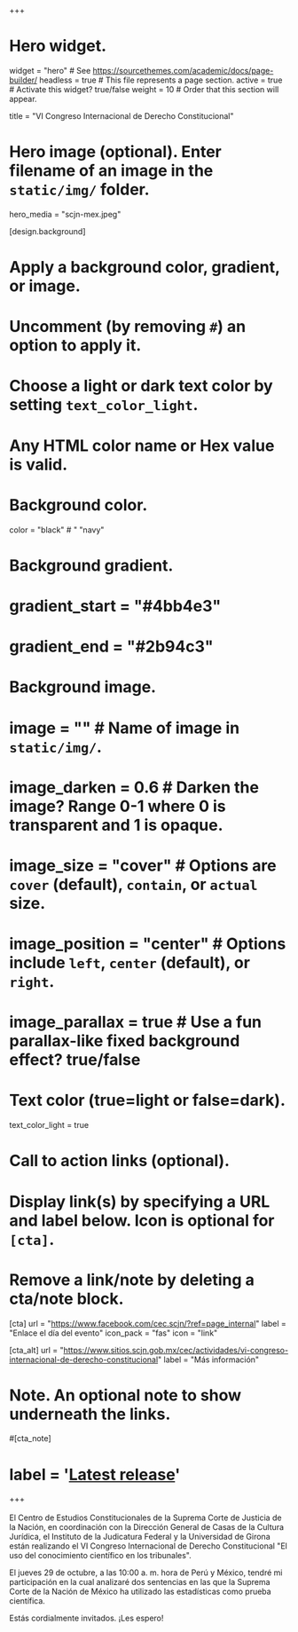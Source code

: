 +++
# Hero widget.
widget = "hero"  # See https://sourcethemes.com/academic/docs/page-builder/
headless = true  # This file represents a page section.
active = true  # Activate this widget? true/false
weight = 10  # Order that this section will appear.

title = "VI Congreso Internacional de Derecho Constitucional"

# Hero image (optional). Enter filename of an image in the `static/img/` folder.
hero_media = "scjn-mex.jpeg"


[design.background]
  #   Apply a background color, gradient, or image.
  #   Uncomment (by removing `#`) an option to apply it.
  #   Choose a light or dark text color by setting `text_color_light`.
  #   Any HTML color name or Hex value is valid.

  # Background color.
  color = "black"  # " "navy"
  
  # Background gradient.
  # gradient_start = "#4bb4e3"
  # gradient_end = "#2b94c3"
  
  # Background image.
  # image = ""  # Name of image in `static/img/`.
  # image_darken = 0.6  # Darken the image? Range 0-1 where 0 is transparent and 1 is opaque.
  # image_size = "cover"  #  Options are `cover` (default), `contain`, or `actual` size.
  # image_position = "center"  # Options include `left`, `center` (default), or `right`.
  # image_parallax = true  # Use a fun parallax-like fixed background effect? true/false
  
  # Text color (true=light or false=dark).
  text_color_light = true

# Call to action links (optional).
#   Display link(s) by specifying a URL and label below. Icon is optional for `[cta]`.
#   Remove a link/note by deleting a cta/note block.
 [cta]
  url = "https://www.facebook.com/cec.scjn/?ref=page_internal"
  label = "Enlace el día del evento"
  icon_pack = "fas"
  icon = "link"
  
[cta_alt]
  url = "https://www.sitios.scjn.gob.mx/cec/actividades/vi-congreso-internacional-de-derecho-constitucional"
  label = "Más información"

# Note. An optional note to show underneath the links.
#[cta_note]
#  label = '<a class="js-github-release" href="https://sourcethemes.com/academic/updates" data-repo="gcushen/hugo-academic">Latest release<!-- V --></a>'
+++
<br>
</br>
El Centro de Estudios Constitucionales de la Suprema Corte de Justicia de la Nación, en coordinación con la Dirección General de Casas de la Cultura Jurídica, el Instituto de la Judicatura Federal y la Universidad de Girona están realizando el VI Congreso Internacional de Derecho Constitucional "El uso del conocimiento científico en los tribunales".

El jueves 29 de octubre, a las 10:00 a. m. hora de Perú y México, tendré mi participación en la cual analizaré dos sentencias en las que la Suprema Corte de la Nación de México ha utilizado las estadísticas como prueba científica.

Estás cordialmente invitados. ¡Les espero!
